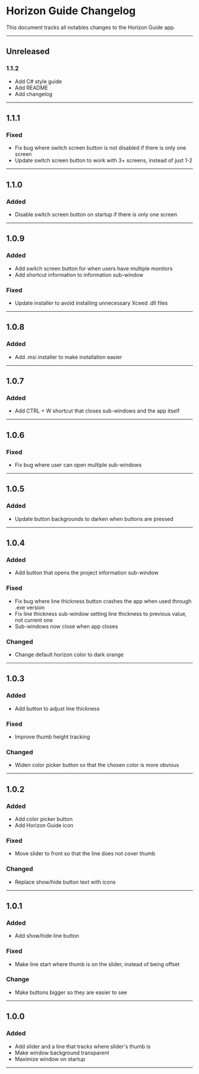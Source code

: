 # Horizon Guide Changelog

This document tracks all notables changes to the Horizon Guide app.

---

## Unreleased

### 1.1.2

- Add C# style guide
- Add README
- Add changelog

---

## 1.1.1

### Fixed

- Fix bug where switch screen button is not disabled if there is only one screen
- Update switch screen button to work with 3+ screens, instead of just 1-2

---

## 1.1.0

### Added

- Disable switch screen button on startup if there is only one screen

---

## 1.0.9

### Added

- Add switch screen button for when users have multiple monitors
- Add shortcut information to information sub-window

### Fixed

- Update installer to avoid installing unnecessary Xceed .dll files

---

## 1.0.8

### Added

- Add .msi installer to make installation easier

---

## 1.0.7

### Added

- Add CTRL + W shortcut that closes sub-windows and the app itself

---

## 1.0.6

### Fixed

- Fix bug where user can open multiple sub-windows

---

## 1.0.5

### Added

- Update button backgrounds to darken when buttons are pressed

---

## 1.0.4

### Added

- Add button that opens the project information sub-window

### Fixed

- Fix bug where line thickness button crashes the app when used through .exe version
- Fix line thickness sub-window setting line thickness to previous value, not current one
- Sub-windows now close when app closes

### Changed

- Change default horizon color to dark orange

---

## 1.0.3

### Added

- Add button to adjust line thickness

### Fixed

- Improve thumb height tracking

### Changed

- Widen color picker button so that the chosen color is more obvious

---

## 1.0.2

### Added

- Add color picker button
- Add Horizon Guide icon

### Fixed

- Move slider to front so that the line does not cover thumb

### Changed

- Replace show/hide button text with icons

---

## 1.0.1

### Added

- Add show/hide line button

### Fixed

- Make line start where thumb is on the slider, instead of being offset

### Change

- Make buttons bigger so they are easier to see

---

## 1.0.0

### Added

- Add slider and a line that tracks where slider's thumb is
- Make window background transparent
- Maximize window on startup

---
